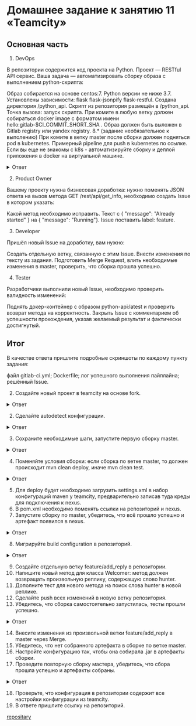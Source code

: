 # Домашнее задание к занятию 11 «Teamcity»   

## Основная часть   

1. DevOps

В репозитории содержится код проекта на Python. Проект — RESTful API сервис. Ваша задача — автоматизировать сборку образа с выполнением python-скрипта:

Образ собирается на основе centos:7.
Python версии не ниже 3.7.
Установлены зависимости: flask flask-jsonpify flask-restful.
Создана директория /python_api.
Скрипт из репозитория размещён в /python_api.
Точка вызова: запуск скрипта.
При комите в любую ветку должен собираться docker image с форматом имени hello:gitlab-$CI_COMMIT_SHORT_SHA . Образ должен быть выложен в Gitlab registry или yandex registry.
8.* (задание необязательное к выполению) При комите в ветку master после сборки должен подняться pod в kubernetes. Примерный pipeline для push в kubernetes по ссылке. Если вы еще не знакомы с k8s - автоматизируйте сборку и деплой приложения в docker на виртуальной машине.    

<details>
<summary>Ответ</summary>
<br>


</details>  

2. Product Owner

Вашему проекту нужна бизнесовая доработка: нужно поменять JSON ответа на вызов метода GET /rest/api/get_info, необходимо создать Issue в котором указать:

Какой метод необходимо исправить.
Текст с { "message": "Already started" } на { "message": "Running"}.
Issue поставить label: feature.   

3. Developer

Пришёл новый Issue на доработку, вам нужно:

Создать отдельную ветку, связанную с этим Issue.
Внести изменения по тексту из задания.
Подготовить Merge Request, влить необходимые изменения в master, проверить, что сборка прошла успешно.   

4. Tester   

Разработчики выполнили новый Issue, необходимо проверить валидность изменений:

Поднять докер-контейнер с образом python-api:latest и проверить возврат метода на корректность.
Закрыть Issue с комментарием об успешности прохождения, указав желаемый результат и фактически достигнутый.


## Итог

В качестве ответа пришлите подробные скриншоты по каждому пункту задания:

файл gitlab-ci.yml;
Dockerfile;
лог успешного выполнения пайплайна;
решённый Issue.









2. Создайте новый проект в teamcity на основе fork.

<details>
<summary>Ответ</summary>
<br>

![Снимок экрана 2023-08-16 в 06 37 04](https://github.com/tomaevmax/devops-netology/assets/32243921/0ceee069-9120-49ff-99c3-5f9ae93748f2)   

![Снимок экрана 2023-08-16 в 06 39 44](https://github.com/tomaevmax/devops-netology/assets/32243921/f701d2f9-5301-490e-a02a-303f27819004)


</details>  

2. Сделайте autodetect конфигурации.

<details>
<summary>Ответ</summary>
<br>

![Снимок экрана 2023-08-16 в 06 41 03](https://github.com/tomaevmax/devops-netology/assets/32243921/e83d7d56-8cf4-43f6-be7a-e4a116f3c28b)

</details>  

   
3. Сохраните необходимые шаги, запустите первую сборку master.

<details>
<summary>Ответ</summary>
<br>

![Снимок экрана 2023-08-16 в 06 42 55](https://github.com/tomaevmax/devops-netology/assets/32243921/2c066c0e-fd44-4e4d-ac51-3176a174949c)

</details>  

4. Поменяйте условия сборки: если сборка по ветке master, то должен происходит mvn clean deploy, иначе mvn clean test.

<details>
<summary>Ответ</summary>
<br>

![Снимок экрана 2023-08-16 в 06 48 41](https://github.com/tomaevmax/devops-netology/assets/32243921/da652775-fc05-41d1-832b-c6fcb5ea9f13)

</details>  

5. Для deploy будет необходимо загрузить settings.xml в набор конфигураций maven у teamcity, предварительно записав туда креды для подключения к nexus.   
6. В pom.xml необходимо поменять ссылки на репозиторий и nexus.   
7. Запустите сборку по master, убедитесь, что всё прошло успешно и артефакт появился в nexus.

<details>
<summary>Ответ</summary>
<br>

![Снимок экрана 2023-08-16 в 06 51 03](https://github.com/tomaevmax/devops-netology/assets/32243921/63045a8c-9bfe-49f6-bed3-dc2d35910578)

</details>  

8. Мигрируйте build configuration в репозиторий.

<details>
<summary>Ответ</summary>
<br>

![Снимок экрана 2023-08-16 в 06 53 38](https://github.com/tomaevmax/devops-netology/assets/32243921/9ccd2890-db5c-45ca-b393-cd4bceab5050)

</details>  

9. Создайте отдельную ветку feature/add_reply в репозитории.   
10. Напишите новый метод для класса Welcomer: метод должен возвращать произвольную реплику, содержащую слово hunter.   
11. Дополните тест для нового метода на поиск слова hunter в новой реплике.   
12. Сделайте push всех изменений в новую ветку репозитория.   
13. Убедитесь, что сборка самостоятельно запустилась, тесты прошли успешно.

<details>
<summary>Ответ</summary>
<br>

![Снимок экрана 2023-08-16 в 07 05 14](https://github.com/tomaevmax/devops-netology/assets/32243921/b15c0fe8-d38e-4785-adcc-65e1bd0ba907)

</details>  

14. Внесите изменения из произвольной ветки feature/add_reply в master через Merge.   
15. Убедитесь, что нет собранного артефакта в сборке по ветке master.   
16. Настройте конфигурацию так, чтобы она собирала .jar в артефакты сборки.   
17. Проведите повторную сборку мастера, убедитесь, что сбора прошла успешно и артефакты собраны.

<details>
<summary>Ответ</summary>
<br>

![Снимок экрана 2023-08-16 в 07 24 12](https://github.com/tomaevmax/devops-netology/assets/32243921/63029aa6-7639-4af3-80fa-b7fb27f93705)

</details>  

18. Проверьте, что конфигурация в репозитории содержит все настройки конфигурации из teamcity.  
19. В ответе пришлите ссылку на репозиторий.   

[repositary](https://github.com/tomaevmax/example-teamcity.git)   

